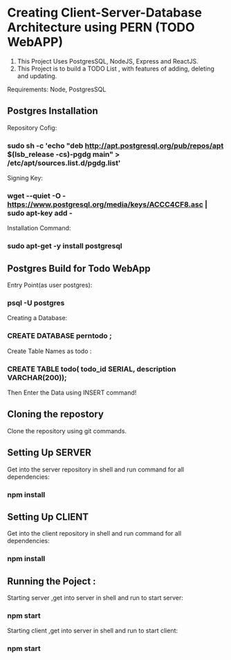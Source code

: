 # Creating Client-Server-Database Architecture using PERN (TODO WebAPP)
1. This Project Uses PostgresSQL, NodeJS, Express and ReactJS.
2. This Project is to build a TODO List , with features of adding, deleting and updating.

Requirements: Node, PostgresSQL

## Postgres Installation
Repository Cofig:
### sudo sh -c 'echo "deb http://apt.postgresql.org/pub/repos/apt $(lsb_release -cs)-pgdg main" > /etc/apt/sources.list.d/pgdg.list'
Signing Key:
### wget --quiet -O - https://www.postgresql.org/media/keys/ACCC4CF8.asc | sudo apt-key add -

Installation Command:

### sudo apt-get -y install postgresql

## Postgres Build for Todo WebApp
Entry Point(as user postgres):
### psql -U postgres 
Creating a Database:
### CREATE DATABASE perntodo ;
Create Table Names as todo :
### CREATE TABLE todo( todo_id SERIAL, description VARCHAR(200));
Then Enter the Data using INSERT command!

## Cloning the repostory 
Clone the repository using git commands.

## Setting Up SERVER
Get into the server repository  in shell and run command for all dependencies:
### npm install

## Setting Up CLIENT
Get into the client repository  in shell and run command for all dependencies:
### npm install

## Running the Poject :
Starting server ,get into server in shell and run to start server:
### npm start

Starting client ,get into server in shell and run to start client:
### npm start







